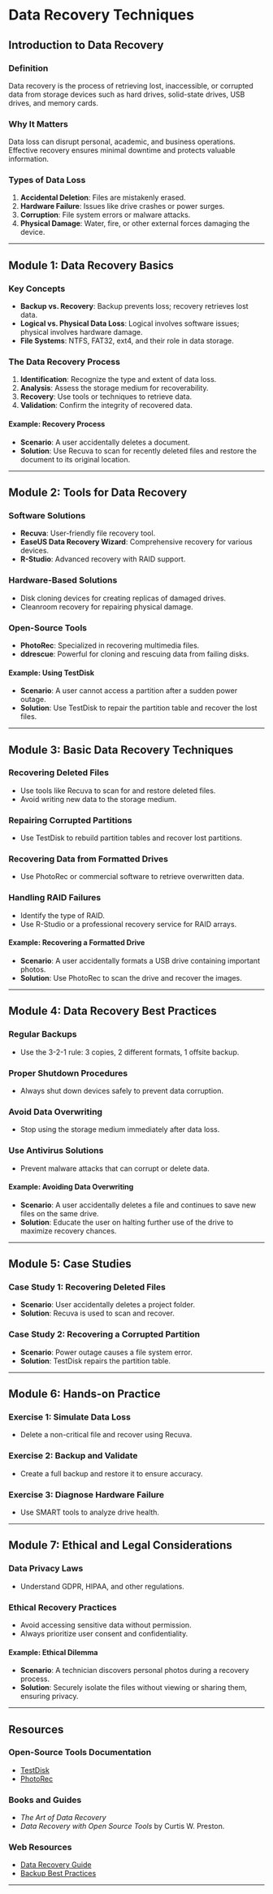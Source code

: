 
# Data Recovery Techniques 

## Introduction to Data Recovery
### Definition
Data recovery is the process of retrieving lost, inaccessible, or corrupted data from storage devices such as hard drives, solid-state drives, USB drives, and memory cards.

### Why It Matters
Data loss can disrupt personal, academic, and business operations. Effective recovery ensures minimal downtime and protects valuable information.

### Types of Data Loss
1. **Accidental Deletion**: Files are mistakenly erased.
2. **Hardware Failure**: Issues like drive crashes or power surges.
3. **Corruption**: File system errors or malware attacks.
4. **Physical Damage**: Water, fire, or other external forces damaging the device.

---

## Module 1: Data Recovery Basics
### Key Concepts
- **Backup vs. Recovery**: Backup prevents loss; recovery retrieves lost data.
- **Logical vs. Physical Data Loss**: Logical involves software issues; physical involves hardware damage.
- **File Systems**: NTFS, FAT32, ext4, and their role in data storage.

### The Data Recovery Process
1. **Identification**: Recognize the type and extent of data loss.
2. **Analysis**: Assess the storage medium for recoverability.
3. **Recovery**: Use tools or techniques to retrieve data.
4. **Validation**: Confirm the integrity of recovered data.

#### Example: Recovery Process
- **Scenario**: A user accidentally deletes a document.
- **Solution**: Use Recuva to scan for recently deleted files and restore the document to its original location.

---

## Module 2: Tools for Data Recovery
### Software Solutions
- **Recuva**: User-friendly file recovery tool.
- **EaseUS Data Recovery Wizard**: Comprehensive recovery for various devices.
- **R-Studio**: Advanced recovery with RAID support.

### Hardware-Based Solutions
- Disk cloning devices for creating replicas of damaged drives.
- Cleanroom recovery for repairing physical damage.

### Open-Source Tools
- **PhotoRec**: Specialized in recovering multimedia files.
- **ddrescue**: Powerful for cloning and rescuing data from failing disks.

#### Example: Using TestDisk
- **Scenario**: A user cannot access a partition after a sudden power outage.
- **Solution**: Use TestDisk to repair the partition table and recover the lost files.

---

## Module 3: Basic Data Recovery Techniques
### Recovering Deleted Files
- Use tools like Recuva to scan for and restore deleted files.
- Avoid writing new data to the storage medium.

### Repairing Corrupted Partitions
- Use TestDisk to rebuild partition tables and recover lost partitions.

### Recovering Data from Formatted Drives
- Use PhotoRec or commercial software to retrieve overwritten data.

### Handling RAID Failures
- Identify the type of RAID.
- Use R-Studio or a professional recovery service for RAID arrays.

#### Example: Recovering a Formatted Drive
- **Scenario**: A user accidentally formats a USB drive containing important photos.
- **Solution**: Use PhotoRec to scan the drive and recover the images.

---

## Module 4: Data Recovery Best Practices
### Regular Backups
- Use the 3-2-1 rule: 3 copies, 2 different formats, 1 offsite backup.

### Proper Shutdown Procedures
- Always shut down devices safely to prevent data corruption.

### Avoid Data Overwriting
- Stop using the storage medium immediately after data loss.

### Use Antivirus Solutions
- Prevent malware attacks that can corrupt or delete data.

#### Example: Avoiding Data Overwriting
- **Scenario**: A user accidentally deletes a file and continues to save new files on the same drive.
- **Solution**: Educate the user on halting further use of the drive to maximize recovery chances.

---

## Module 5: Case Studies
### Case Study 1: Recovering Deleted Files
- **Scenario**: User accidentally deletes a project folder.
- **Solution**: Recuva is used to scan and recover.

### Case Study 2: Recovering a Corrupted Partition
- **Scenario**: Power outage causes a file system error.
- **Solution**: TestDisk repairs the partition table.

---

## Module 6: Hands-on Practice
### Exercise 1: Simulate Data Loss
- Delete a non-critical file and recover using Recuva.

### Exercise 2: Backup and Validate
- Create a full backup and restore it to ensure accuracy.

### Exercise 3: Diagnose Hardware Failure
- Use SMART tools to analyze drive health.

---

## Module 7: Ethical and Legal Considerations
### Data Privacy Laws
- Understand GDPR, HIPAA, and other regulations.

### Ethical Recovery Practices
- Avoid accessing sensitive data without permission.
- Always prioritize user consent and confidentiality.

#### Example: Ethical Dilemma
- **Scenario**: A technician discovers personal photos during a recovery process.
- **Solution**: Securely isolate the files without viewing or sharing them, ensuring privacy.

---

## Resources
### Open-Source Tools Documentation
- [TestDisk](https://www.cgsecurity.org/wiki/TestDisk)
- [PhotoRec](https://www.cgsecurity.org/wiki/PhotoRec)

### Books and Guides
- *The Art of Data Recovery* 
- *Data Recovery with Open Source Tools* by Curtis W. Preston.

### Web Resources
- [Data Recovery Guide ](https://www.r-studio.com/Data_Recovery_Guide.shtml)
- [Backup Best Practices](https://www.techtarget.com/searchdatabackup/feature/The-7-critical-backup-strategy-best-practices-to-keep-data-safe)

---


